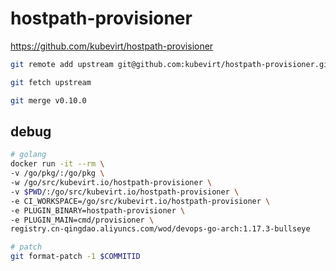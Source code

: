 # hostpath-provisioner

<https://github.com/kubevirt/hostpath-provisioner>

```bash
git remote add upstream git@github.com:kubevirt/hostpath-provisioner.git

git fetch upstream

git merge v0.10.0
```

## debug

```bash
# golang
docker run -it --rm \
-v /go/pkg/:/go/pkg \
-w /go/src/kubevirt.io/hostpath-provisioner \
-v $PWD/:/go/src/kubevirt.io/hostpath-provisioner \
-e CI_WORKSPACE=/go/src/kubevirt.io/hostpath-provisioner \
-e PLUGIN_BINARY=hostpath-provisioner \
-e PLUGIN_MAIN=cmd/provisioner \
registry.cn-qingdao.aliyuncs.com/wod/devops-go-arch:1.17.3-bullseye

# patch
git format-patch -1 $COMMITID
```
